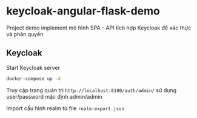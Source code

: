 # keycloak-angular-flask-demo
Project demo implement mô hình SPA - API tích hợp Keycloak để xác thực và phân quyền

## Keycloak
Start Keycloak server

```bash
docker-compose up -d
```

Truy cập trang quản trị `http://localhost:8180/auth/admin/` sử dụng user/password mặc định admin/admin

Import cấu hình realm từ file `realm-export.json`